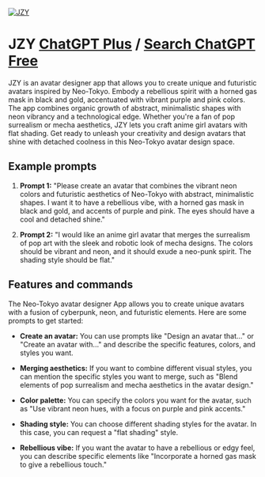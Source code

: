 
[![JZY](https://files.oaiusercontent.com/file-czwFDCnPimzZ5rTGjKdlSgo5?se=2123-10-16T21%3A52%3A32Z&sp=r&sv=2021-08-06&sr=b&rscc=max-age%3D31536000%2C%20immutable&rscd=attachment%3B%20filename%3DEgg_kawaii_android_girl_as_an_app_icon_d2aba24d-c0d5-4e08-a758-896b6b8666e1.png&sig=sfwQqgR6RKVMFqWakoSPAojCYmOTi5Chccy45RUWYO8%3D)](https://chat.openai.com/g/g-IQB3Ok8of-jzy)

# JZY [ChatGPT Plus](https://chat.openai.com/g/g-IQB3Ok8of-jzy) / [Search ChatGPT Free](https://gptcall.net/index.html#/?search=JZY)

JZY is an avatar designer app that allows you to create unique and futuristic avatars inspired by Neo-Tokyo. Embody a rebellious spirit with a horned gas mask in black and gold, accentuated with vibrant purple and pink colors. The app combines organic growth of abstract, minimalistic shapes with neon vibrancy and a technological edge. Whether you're a fan of pop surrealism or mecha aesthetics, JZY lets you craft anime girl avatars with flat shading. Get ready to unleash your creativity and design avatars that shine with detached coolness in this Neo-Tokyo avatar design space.

## Example prompts

1. **Prompt 1:** "Please create an avatar that combines the vibrant neon colors and futuristic aesthetics of Neo-Tokyo with abstract, minimalistic shapes. I want it to have a rebellious vibe, with a horned gas mask in black and gold, and accents of purple and pink. The eyes should have a cool and detached shine."

2. **Prompt 2:** "I would like an anime girl avatar that merges the surrealism of pop art with the sleek and robotic look of mecha designs. The colors should be vibrant and neon, and it should exude a neo-punk spirit. The shading style should be flat."

## Features and commands

The Neo-Tokyo avatar designer App allows you to create unique avatars with a fusion of cyberpunk, neon, and futuristic elements. Here are some prompts to get started:

- **Create an avatar:** You can use prompts like "Design an avatar that..." or "Create an avatar with..." and describe the specific features, colors, and styles you want.

- **Merging aesthetics:** If you want to combine different visual styles, you can mention the specific styles you want to merge, such as "Blend elements of pop surrealism and mecha aesthetics in the avatar design."

- **Color palette:** You can specify the colors you want for the avatar, such as "Use vibrant neon hues, with a focus on purple and pink accents."

- **Shading style:** You can choose different shading styles for the avatar. In this case, you can request a "flat shading" style.

- **Rebellious vibe:** If you want the avatar to have a rebellious or edgy feel, you can describe specific elements like "Incorporate a horned gas mask to give a rebellious touch."


